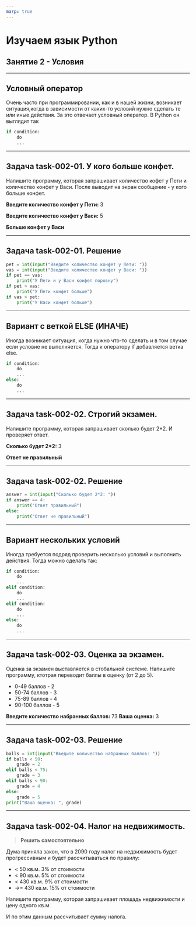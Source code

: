 ```yaml
---
marp: true
---
```


# Изучаем язык Python
## Занятие 2 - Условия

---

## Условный оператор

Очень часто при программировании, как и в нашей жизни, возникает ситуация,когда в зависимости от каких-то условий нужно сделать те или иные действия. За это отвечает условный оператор. В Python он выглядит так

```python
if condition:
    do
    ...
```

---

## Задача task-002-01. У кого больше конфет.

Напишите программу, которая запрашивает количество кофет у Пети и количество конфет у Васи. После выводит на экран сообщение - у кого больше конфет.

**Введите количество конфет у Пети:** 3

**Введите количество конфет у Васи:** 5

**Больше конфет у Васи**


---

## Задача task-002-01. Решение

```python
pet = int(input("Введите количество конфет у Пети: "))
vas = int(input("Введите количество конфет у Васи: "))
if pet == vas:
    print("У Пети и у Васи конфет поровну")
if pet > vas:    
    print("У Пети конфет больше")
if vas > pet:    
    print("У Васи конфет больше")
```
---

## Вариант с веткой ELSE (ИНАЧЕ)

Иногда возникает ситуация, когда нужно что-то сделать и в том случае если условие не выполняется. Тогда к оператору if добавляется ветка else.

```python
if condition:
    do
    ...
else:
    do
    ...
```

---

## Задача task-002-02. Строгий экзамен.

Напишите программу, которая запрашивает сколько будет 2*2.
И проверяет ответ.

**Сколько будет 2*2:** 3

**Ответ не правильный**

---

## Задача task-002-02. Решение

```python
answer = int(input("Сколько будет 2*2: "))
if answer == 4:
    print("Ответ правильный")
else:    
    print("Ответ не правильный")
```
---

## Вариант нескольких условий

Иногда требуется подряд проверить несколько условий и 
выполнить действия. Тогда можно сделать так:

```python
if condition:
    do
    ...
elif condition:
    do
    ...
elif condition:
    do
    ...
else:
    do
    ...
```
---

## Задача task-002-03. Оценка за экзамен.

Оценка за экзамен выставляется в стобальной системе. Напишите программу, ктотрая переводит баллы в оценку (от 2 до 5).

- 0-49 баллов - 2
- 50-74 баллов - 3
- 75-89 баллов - 4
- 90-100 баллов - 5

**Введите количество набранных баллов:** 73
**Ваша оценка:** 3

---

## Задача task-002-03. Решение

```python
balls = int(input("Введите количество набранных баллов: "))
if balls < 50:
    grade = 2
elif balls < 75:    
    grade = 3
elif balls < 90:    
    grade = 4
else:    
    grade = 5
print("Ваша оценка: ", grade)

```
---

## Задача task-002-04. Налог на недвижимость.

> **Решить самостоятельно**

Дума приняла закон, что в 2090 году налог на недвижимость будет прогрессивным и будет рассчитываться по правилу:
 - < 50 кв.м. 3% от стоимости
 - < 90 кв.м. 5% от стоимости
 - < 430 кв.м. 9% от стоимости
 - ->= 430 кв.м. 15% от стоимости

Напишите программу, которая запрашивает площадь недвижимости и цену одного кв.м. 

И по этим данным рассчитывает сумму налога.
